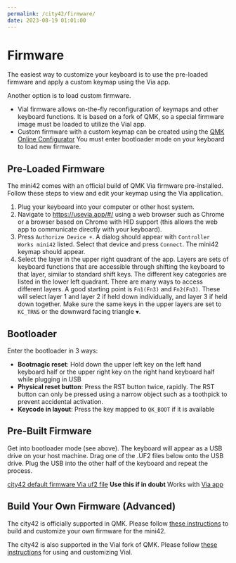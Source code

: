 ```yaml
---
permalink: /city42/firmware/
date: 2023-08-19 01:01:00
---
```

# Firmware
The easiest way to customize your keyboard is to use the pre-loaded firmware and apply a custom keymap using the Via app.

Another option is to load custom firmware.
* Vial firmware allows on-the-fly reconfiguration of keymaps and other keyboard functions. It is based on a fork of QMK, so a special firmware image must be loaded to utilize the Vial app.
* Custom firmware with a custom keymap can be created using the [QMK Online Configurator](https://config.qmk.fm/#/) You must enter bootloader mode on your keyboard to load new firmware.

## Pre-Loaded Firmware
The mini42 comes with an official build of QMK Via firmware pre-installed. Follow these steps to view and edit your keymap using the Via application.
1. Plug your keyboard into your computer or other host system.
1. Navigate to https://usevia.app/#/ using a web browser such as Chrome or a browser based on Chrome with HID support (this allows the web app to communicate directly with your keyboard).
1. Press `Authorize Device +`. A dialog should appear with `Controller Works mini42` listed. Select that device and press `Connect`. The mini42 keymap should appear.
1. Select the layer in the upper right quadrant of the app. Layers are sets of keyboard functions that are accessible through shifting the keyboard to that layer, similar to standard shift keys. The different key categories are listed in the lower left quadrant. There are many ways to access different layers. A good starting point is `Fn1(Fn3)` and `Fn2(Fn3)`. These will select layer 1 and layer 2 if held down individually, and layer 3 if held down together. Make sure the same keys in the upper layers are set to `KC_TRNS` or the downward facing triangle `▼`.

## Bootloader
Enter the bootloader in 3 ways:
* **Bootmagic reset**: Hold down the upper left key on the left hand keyboard half or the upper right key on the right hand keyboard half while plugging in USB
* **Physical reset button**: Press the RST button twice, rapidly. The RST button can only be pressed using a narrow object such as a toothpick to prevent accidental activation.
* **Keycode in layout**: Press the key mapped to `QK_BOOT` if it is available

## Pre-Built Firmware
Get into bootloader mode (see above). The keyboard will appear as a USB drive on your host machine. Drag one of the .UF2 files below onto the USB drive. Plug the USB into the other half of the keyboard and repeat the process.

[city42 default firmware Via uf2 file](https://www.caniusevia.com/docs/download_firmware) **Use this if in doubt** Works with [Via app](https://usevia.app/#/)

## Build Your Own Firmware (Advanced)
The city42 is officially supported in QMK. Please follow [these instructions](https://docs.qmk.fm/#/newbs_getting_started) to build and customize your own firmware for the mini42.

The city42 is also supported in the Vial fork of QMK. Please follow [these instructions](https://get.vial.today/) for using and customizing Vial.
